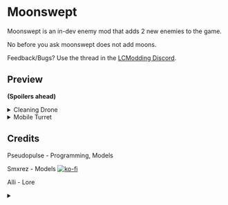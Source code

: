 # Moonswept

Moonswept is an in-dev enemy mod that adds 2 new enemies to the game.

No before you ask moonswept does not add moons.

Feedback/Bugs? Use the thread in the [LCModding Discord](https://discord.gg/lcmod).

## Preview

**(Spoilers ahead)**

<details>
  <summary>Cleaning Drone</summary>

![](https://i.postimg.cc/rFt5XxRX/Joe-Good-Meal-fotor-bg-remover-20240416145827-3.png)

S.D.L (Sigurd’s Danger Level): 5%

Cleaning drones are small, aerial machines that were built to handle infestation within the facilities. They slowly roam around the building, dispensing a fog of highly concentrated TZP chemicals. The purpose of this fog was to kill invasive insects, however, they seem to have long since grown resistant to it, even using it to their advantage at times as a place to hide.

When first encountering this machine, we saw tons of thick fog, so we decided to take a risk and venture through it. We couldn’t see a thing,  and we could barely breathe. It seems to give a much stronger effect compared to our TZP inhalers, and we struggled to walk well after. Once we got to the other side of the fog, we encountered the cleaner, releasing the gas as it sporadically flew around. When one of us struck the machine, it released a large amount of the chemical and quickly darted away.

There seems to be no evidence of who made these devices.

</details>

<details>
  <summary>Mobile Turret</summary>

![](https://i.postimg.cc/bv2NG5xG/Turret-roombba-removebg-preview.png)

S.D.L (Sigurd’s Danger Level): 65%

This joke of a machine is what I've come to call the Mobile Turret.

It patrols the halls of the facilities, beaming a red spotlight from the tip of its barrel. It aimlessly roams around, until it spots a person. Once it gets within a short range of its target, it stops moving, aims, then starts firing. Thankfully, it’s much weaker in damage and slower to lock-on than a normal turret. However, the turret also seems to have a tighter, longer range than its stationary counterpart, able to gun down entire an entire hallway. It seems to stop attempting to aim once it begins firing, just shooting indiscriminately in that direction. However, still keep your guard up around this thing, for if you underestimate it, your life may come to an end quickly.

The exterior of the machine seems to be identical to the stationary turrets we find around the facilities, and its mobile mount has no identifying information on who may have modified it.

</details>

## Credits

Pseudopulse - Programming, Models

Smxrez - Models [![ko-fi](https://i.postimg.cc/kGvcFfm9/64f1a9ddd0246590df69e9ef-ko-fi-logo-02-p-500-2.png)](https://ko-fi.com/smxrez)

Alli - Lore

<details>
  <summary></summary>

![](https://i.postimg.cc/g07GZDB7/MOONSWEEP.gif)

</details>
